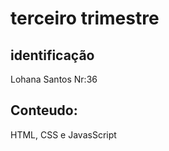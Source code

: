 # terceiro trimestre

## identificação
Lohana Santos   Nr:36

## Conteudo: 
HTML, CSS e JavasScript
